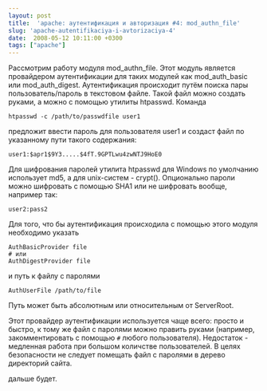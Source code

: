 ```yaml
---
layout: post
title:  'apache: аутентификация и авторизация #4: mod_authn_file'
slug: 'apache-autentifikaciya-i-avtorizaciya-4'
date:  2008-05-12 10:11:00 +0300
tags: ["apache"]
---
```


Рассмотрим работу модуля mod_authn_file. Этот модуль является
провайдером аутентификации для таких модулей как mod_auth_basic или
mod_auth_digest. Аутентификация происходит путём поиска пары
пользователь/пароль в текстовом файле. Такой файл можно создать
руками, а можно с помощью утилиты htpasswd. Команда

	htpasswd -c /path/to/passwdfile user1

предложит ввести пароль для пользователя user1 и создаст файл по
указанному пути такого содержания:

	user1:$apr1$9Y3.....$4fT.9GPTLwu4zwNTJ9HoE0

Для шифрования паролей утилита htpasswd для Windows по умолчанию
использует md5, а для unix-систем - crypt(). Опционально пароли можно
шифровать с помощью SHA1 или не шифровать вообще, например так:

	user2:pass2

Для того, что бы аутентификация происходила с помощью этого модуля
необходимо указать

	AuthBasicProvider file
	# или
	AuthDigestProvider file

и путь к файлу с паролями

	AuthUserFile /path/to/file

Путь может быть абсолютным или относительным от ServerRoot.

Этот провайдер аутентификации используется чаще всего: просто и
быстро, к тому же файл с паролями можно править руками (например,
закомментировать с помощью `#` любого пользователя). Недостаток -
медленная работа при большом количстве пользователей. В целях
безопасности не следует помещать файл с паролями в дерево директорий
сайта.

дальше будет.


